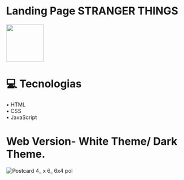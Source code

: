 # Landing Page STRANGER THINGS

<img height= "100rem" src="https://iamsandralima.github.io/lp-mundo-invertido.st/assets/logo.svg"/>

# 💻 Tecnologias

• HTML<br>
• CSS<br>
• JavaScript<br>

# Web Version- White Theme/ Dark Theme.

![Postcard 4_ x 6_ 6x4  pol](https://user-images.githubusercontent.com/107657763/187016957-234c65d1-769d-4fde-979d-9f018ebc98c6.jpg)
